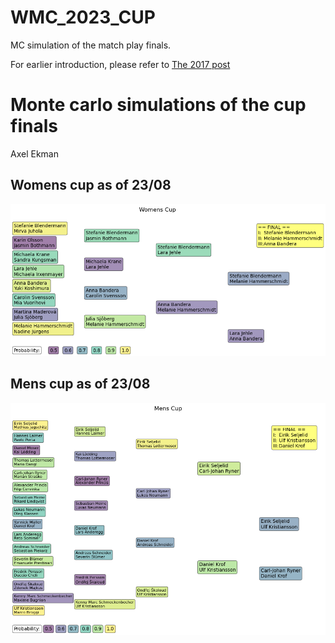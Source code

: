 # WMC_2023_CUP
MC simulation of the match play finals.

For earlier introduction, please refer to [The 2017 post](https://github.com/axarekma/WMC_2017_CUP)

# Monte carlo simulations of the cup finals
Axel Ekman

## Womens cup as of 23/08
![png](FIG/matchplay_W.png)

## Mens cup as of 23/08
![png](FIG/matchplay_M.png)